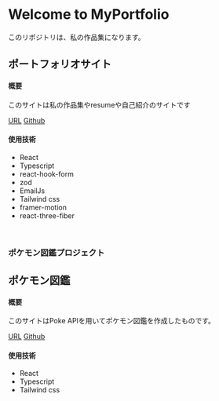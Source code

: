 # Welcome to MyPortfolio

このリポジトリは、私の作品集になります。

<h2>ポートフォリオサイト</h2>

<h4>概要</h4>
<p>このサイトは私の作品集やresumeや自己紹介のサイトです</p>

[URL](https://my-portfolio-drab-pi.vercel.app/)
[Github](https://github.com/ISAWASHUN/my-portfolio)

<h4>使用技術</h4>

- React
- Typescript
- react-hook-form
- zod
- EmailJs
- Tailwind css
- framer-motion
- react-three-fiber

<br>

### ポケモン図鑑プロジェクト

<h2>ポケモン図鑑</h2>

<h4>概要</h4>
<p>このサイトはPoke APIを用いてポケモン図鑑を作成したものです。</p>

[URL](https://pokedex-pearl-one.vercel.app/)
[Github](https://github.com/ISAWASHUN/Pokedex)

<h4>使用技術</h4>

- React
- Typescript
- Tailwind css
